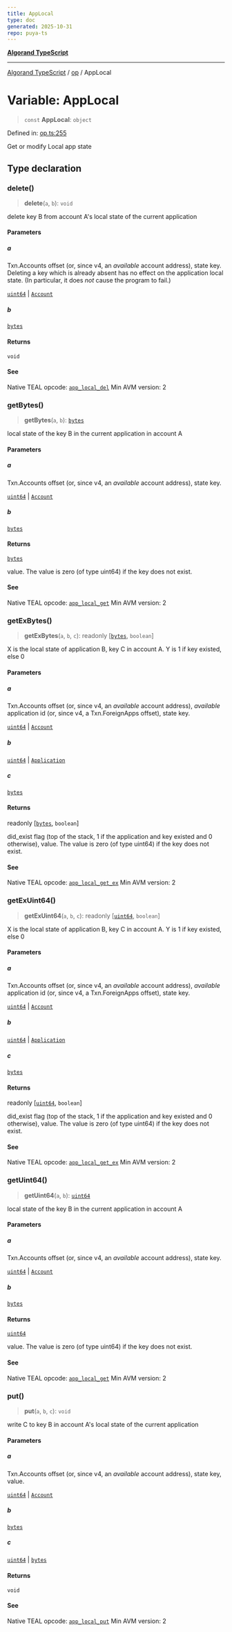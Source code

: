 ```yaml
---
title: AppLocal
type: doc
generated: 2025-10-31
repo: puya-ts
---
```

[**Algorand TypeScript**](../../README.md)

***

[Algorand TypeScript](../../modules.md) / [op](../README.md) / AppLocal

# Variable: AppLocal

> `const` **AppLocal**: `object`

Defined in: [op.ts:255](https://github.com/algorandfoundation/puya-ts/blob/main/packages/algo-ts/src/op.ts#L255)

Get or modify Local app state

## Type declaration

### delete()

> **delete**(`a`, `b`): `void`

delete key B from account A's local state of the current application

#### Parameters

##### a

Txn.Accounts offset (or, since v4, an _available_ account address), state key.
Deleting a key which is already absent has no effect on the application local state. (In particular, it does _not_ cause the program to fail.)

[`uint64`](../../index/type-aliases/uint64.md) | [`Account`](../../index/type-aliases/Account.md)

##### b

[`bytes`](../../index/type-aliases/bytes.md)

#### Returns

`void`

#### See

Native TEAL opcode: [`app_local_del`](https://dev.algorand.co/reference/algorand-teal/opcodes#app_local_del)
Min AVM version: 2

### getBytes()

> **getBytes**(`a`, `b`): [`bytes`](../../index/type-aliases/bytes.md)

local state of the key B in the current application in account A

#### Parameters

##### a

Txn.Accounts offset (or, since v4, an _available_ account address), state key.

[`uint64`](../../index/type-aliases/uint64.md) | [`Account`](../../index/type-aliases/Account.md)

##### b

[`bytes`](../../index/type-aliases/bytes.md)

#### Returns

[`bytes`](../../index/type-aliases/bytes.md)

value. The value is zero (of type uint64) if the key does not exist.

#### See

Native TEAL opcode: [`app_local_get`](https://dev.algorand.co/reference/algorand-teal/opcodes#app_local_get)
Min AVM version: 2

### getExBytes()

> **getExBytes**(`a`, `b`, `c`): readonly \[[`bytes`](../../index/type-aliases/bytes.md), `boolean`\]

X is the local state of application B, key C in account A. Y is 1 if key existed, else 0

#### Parameters

##### a

Txn.Accounts offset (or, since v4, an _available_ account address), _available_ application id (or, since v4, a Txn.ForeignApps offset), state key.

[`uint64`](../../index/type-aliases/uint64.md) | [`Account`](../../index/type-aliases/Account.md)

##### b

[`uint64`](../../index/type-aliases/uint64.md) | [`Application`](../../index/type-aliases/Application.md)

##### c

[`bytes`](../../index/type-aliases/bytes.md)

#### Returns

readonly \[[`bytes`](../../index/type-aliases/bytes.md), `boolean`\]

did_exist flag (top of the stack, 1 if the application and key existed and 0 otherwise), value. The value is zero (of type uint64) if the key does not exist.

#### See

Native TEAL opcode: [`app_local_get_ex`](https://dev.algorand.co/reference/algorand-teal/opcodes#app_local_get_ex)
Min AVM version: 2

### getExUint64()

> **getExUint64**(`a`, `b`, `c`): readonly \[[`uint64`](../../index/type-aliases/uint64.md), `boolean`\]

X is the local state of application B, key C in account A. Y is 1 if key existed, else 0

#### Parameters

##### a

Txn.Accounts offset (or, since v4, an _available_ account address), _available_ application id (or, since v4, a Txn.ForeignApps offset), state key.

[`uint64`](../../index/type-aliases/uint64.md) | [`Account`](../../index/type-aliases/Account.md)

##### b

[`uint64`](../../index/type-aliases/uint64.md) | [`Application`](../../index/type-aliases/Application.md)

##### c

[`bytes`](../../index/type-aliases/bytes.md)

#### Returns

readonly \[[`uint64`](../../index/type-aliases/uint64.md), `boolean`\]

did_exist flag (top of the stack, 1 if the application and key existed and 0 otherwise), value. The value is zero (of type uint64) if the key does not exist.

#### See

Native TEAL opcode: [`app_local_get_ex`](https://dev.algorand.co/reference/algorand-teal/opcodes#app_local_get_ex)
Min AVM version: 2

### getUint64()

> **getUint64**(`a`, `b`): [`uint64`](../../index/type-aliases/uint64.md)

local state of the key B in the current application in account A

#### Parameters

##### a

Txn.Accounts offset (or, since v4, an _available_ account address), state key.

[`uint64`](../../index/type-aliases/uint64.md) | [`Account`](../../index/type-aliases/Account.md)

##### b

[`bytes`](../../index/type-aliases/bytes.md)

#### Returns

[`uint64`](../../index/type-aliases/uint64.md)

value. The value is zero (of type uint64) if the key does not exist.

#### See

Native TEAL opcode: [`app_local_get`](https://dev.algorand.co/reference/algorand-teal/opcodes#app_local_get)
Min AVM version: 2

### put()

> **put**(`a`, `b`, `c`): `void`

write C to key B in account A's local state of the current application

#### Parameters

##### a

Txn.Accounts offset (or, since v4, an _available_ account address), state key, value.

[`uint64`](../../index/type-aliases/uint64.md) | [`Account`](../../index/type-aliases/Account.md)

##### b

[`bytes`](../../index/type-aliases/bytes.md)

##### c

[`uint64`](../../index/type-aliases/uint64.md) | [`bytes`](../../index/type-aliases/bytes.md)

#### Returns

`void`

#### See

Native TEAL opcode: [`app_local_put`](https://dev.algorand.co/reference/algorand-teal/opcodes#app_local_put)
Min AVM version: 2
